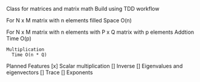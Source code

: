 Class for matrices and matrix math
Build using TDD workflow

For N x M matrix with n elements filled 
  Space O(n)
  
For N x M matrix with n elements with P x Q matrix with p elements
  Addtion
    Time O(p)

    Multiplication
      Time O(n * Q)


Planned Features 
  [x] Scalar multiplication
  [] Inverse 
  [] Eigenvalues and eigenvectors
  [] Trace
  [] Exponents